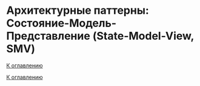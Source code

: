 # Архитектурные паттерны: Состояние-Модель-Представление (State-Model-View, SMV)

<!--

-->

[К оглавлению](../../README.md)



[К оглавлению](../../README.md)

